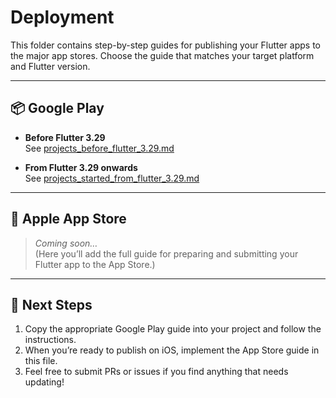 # Deployment

This folder contains step-by-step guides for publishing your Flutter apps to the major app stores. Choose the guide that matches your target platform and Flutter version.

---

## 📦 Google Play

- **Before Flutter 3.29**  
  See [projects_before_flutter_3.29.md](projects_before_flutter_3.29.md)

- **From Flutter 3.29 onwards**  
  See [projects_started_from_flutter_3.29.md](projects_started_from_flutter_3.29.md)

---

## 🍎 Apple App Store

> _Coming soon…_  
> (Here you’ll add the full guide for preparing and submitting your Flutter app to the App Store.)

---

## 🚀 Next Steps

1. Copy the appropriate Google Play guide into your project and follow the instructions.  
2. When you’re ready to publish on iOS, implement the App Store guide in this file.  
3. Feel free to submit PRs or issues if you find anything that needs updating!
